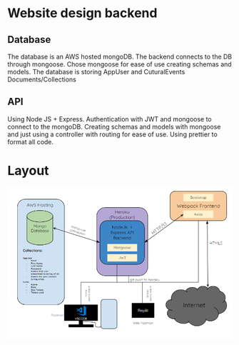 # Website design backend

## Database

The database is an AWS hosted mongoDB. The backend connects to the DB through mongoose. Chose mongoose for ease of use creating schemas and models. The database is storing AppUser and CuturalEvents Documents/Collections

## API

Using Node JS + Express. Authentication with JWT and mongoose to connect to the mongoDB. Creating schemas and models with mongoose and just using a controller with routing for ease of use. Using prettier to format all code.

# Layout

![Alt text](./integration.png)
